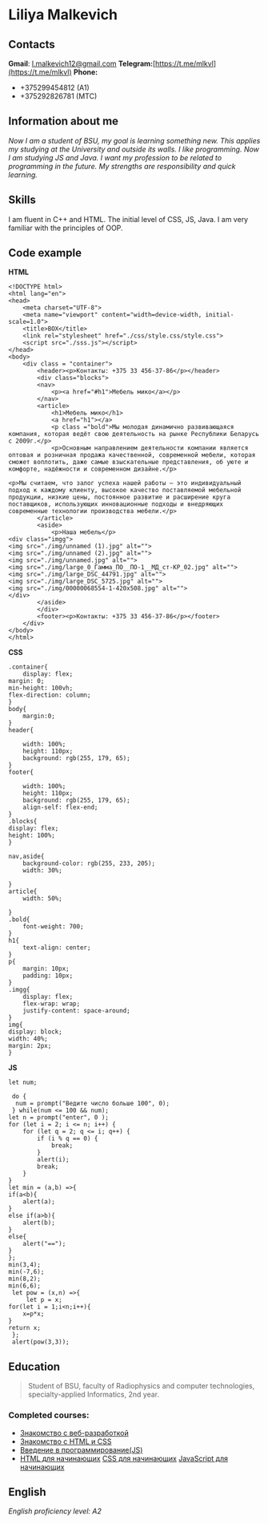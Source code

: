 # Liliya Malkevich
## Contacts
**Gmail**: [l.malkevich12@gmail.com](l.malkevich12@gmail.com)
**Telegram:**[https://t.me/mlkvl](https://t.me/mlkvl)
**Phone:**
* +375299454812 (A1)
* +375292826781 (MTC)
## Information about me
*Now I am a student of BSU, my goal is learning something new. This applies my studying at the University and outside its walls. I like programming. Now I am studying JS and Java. I want my profession to be related to programming in the future. My strengths are responsibility and quick learning.*
## Skills
I am fluent in C++ and HTML. The initial level of CSS, JS, Java. I am very familiar with the principles of OOP.
## Code example
**HTML**
```
<!DOCTYPE html>
<html lang="en">
<head>
    <meta charset="UTF-8">
    <meta name="viewport" content="width=device-width, initial-scale=1.0">
    <title>BOX</title>
    <link rel="stylesheet" href="./css/style.css/style.css">
    <script src="./sss.js"></script>
</head>
<body>
    <div class = "container">
        <header><p>Контакты: +375 33 456-37-86</p></header>
        <div class="blocks">
        <nav>
            <p><a href="#h1">Мебель мико</a></p>
        </nav>
        <article>
            <h1>Mебель мико</h1>
            <a href="h1"></a>
            <p class ="bold">Мы молодая динамично развивающаяся компания, которая ведёт свою деятельность на рынке Республики Беларусь с 2009г.</p>
            <p>Основным направлением деятельности компании является оптовая и розничная продажа качественной, современной мебели, которая сможет воплотить, даже самые взыскательные представления, об уюте и комфорте, надёжности и современном дизайне.</p>

<p>Мы считаем, что залог успеха нашей работы – это индивидуальный подход к каждому клиенту, высокое качество поставляемой мебельной продукции, низкие цены, постоянное развитие и расширение круга поставщиков, использующих инновационные подходы и внедряющих современные технологии производства мебели.</p>
        </article>
        <aside>
            <p>Наша мебель</p>
<div class="imgg">
<img src="./img/unnamed (1).jpg" alt="">
<img src="./img/unnamed (2).jpg" alt="">
<img src="./img/unnamed.jpg" alt="">
<img src="./img/large_0_Гамма_ПО__ПО-1__МД_ст-КР_02.jpg" alt="">
<img src="./img/large_DSC_44791.jpg" alt="">
<img src="./img/large_DSC_5725.jpg" alt="">
<img src="./img/00000068554-1-420x508.jpg" alt="">
</div>
        </aside>
        </div>
        <footer><p>Контакты: +375 33 456-37-86</p></footer>
    </div>
</body>
</html>
```
**CSS**
```
.container{
    display: flex;
margin: 0;
min-height: 100vh;
flex-direction: column;
}
body{
    margin:0;
}
header{

    width: 100%;
    height: 110px;
    background: rgb(255, 179, 65);
}
footer{

    width: 100%;
    height: 110px;
    background: rgb(255, 179, 65);
    align-self: flex-end;
}
.blocks{
display: flex;
height: 100%;
}

nav,aside{
    background-color: rgb(255, 233, 205);
    width: 30%;

}
article{
    width: 50%;

}
.bold{
    font-weight: 700;
}
h1{
    text-align: center;
}
p{
    margin: 10px;
    padding: 10px;
}
.imgg{
    display: flex;
    flex-wrap: wrap;
    justify-content: space-around;
}
img{
display: block;
width: 40%;
margin: 2px;
}
```
**JS**
```
let num;

 do {
  num = prompt("Ведите число больше 100", 0);
 } while(num <= 100 && num);
let n = prompt("enter", 0 );
for (let i = 2; i <= n; i++) {
    for (let q = 2; q <= i; q++) {
        if (i % q == 0) {
            break;
        }
        alert(i);
        break;
    }
}
let min = (a,b) =>{
if(a<b){
    alert(a);
}
else if(a>b){
    alert(b);
}
else{
    alert("==");
}
};
min(3,4);
min(-7,6);
min(8,2);
min(6,6);
 let pow = (x,n) =>{
     let p = x;
for(let i = 1;i<n;i++){
    x=p*x;
}
return x;
 };
 alert(pow(3,3));
 ```
## Education
>Student of BSU, faculty of Radiophysics and computer technologies, specialty-applied Informatics, 2nd year.

### Completed courses:
* [Знакомство с веб-разработкой](https://htmlacademy.ru/courses/intro-to-web-development)
* [Знакомство с HTML и CSS](https://htmlacademy.ru/courses/basic-html-css)
* [Введение в программирование(JS)](https://ru.hexlet.io/courses/introduction_to_programming)
* [HTML для начинающих](https://ru.code-basics.com/languages/html)
[CSS для начинающих](https://ru.code-basics.com/languages/css)
[JavaScript для начинающих](https://ru.code-basics.com/languages/javascript)
## English
*English proficiency level: А2*

